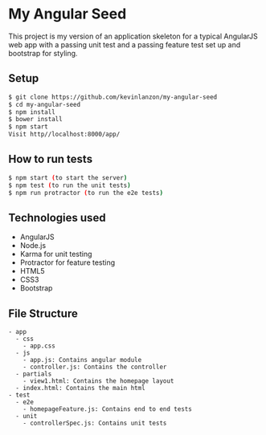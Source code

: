 My Angular Seed
========

This project is my version of an application skeleton for a typical AngularJS web app with a passing unit test and a passing feature test set up and bootstrap for styling.

Setup
-----
```sh
$ git clone https://github.com/kevinlanzon/my-angular-seed
$ cd my-angular-seed
$ npm install
$ bower install
$ npm start
Visit http//localhost:8000/app/
```

How to run tests
----
```sh
$ npm start (to start the server)
$ npm test (to run the unit tests)
$ npm run protractor (to run the e2e tests)
```

Technologies used
----
- AngularJS
- Node.js
- Karma for unit testing
- Protractor for feature testing
- HTML5
- CSS3
- Bootstrap


File Structure
----------------
```
- app
  - css
    - app.css
  - js
    - app.js: Contains angular module
    - controller.js: Contains the controller
  - partials
    - view1.html: Contains the homepage layout
  - index.html: Contains the main html
- test
  - e2e
    - homepageFeature.js: Contains end to end tests
  - unit
    - controllerSpec.js: Contains unit tests
```